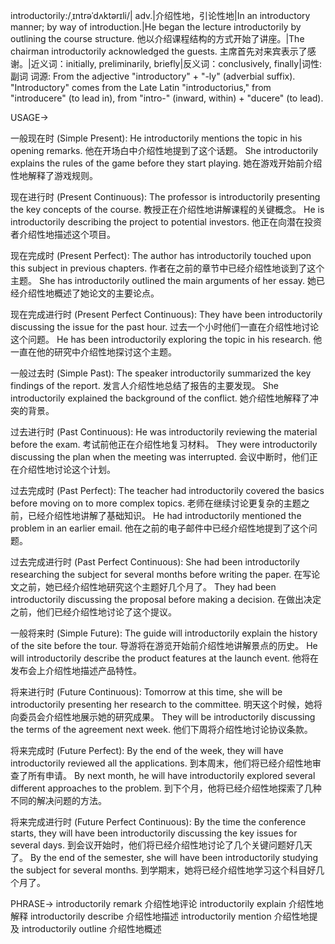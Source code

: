 introductorily:/ˌɪntrəˈdʌktərɪli/| adv.|介绍性地，引论性地|In an introductory manner; by way of introduction.|He began the lecture introductorily by outlining the course structure. 他以介绍课程结构的方式开始了讲座。|The chairman introductorily acknowledged the guests. 主席首先对来宾表示了感谢。|近义词：initially, preliminarily, briefly|反义词：conclusively, finally|词性:副词
词源: From the adjective "introductory" + "-ly" (adverbial suffix).  "Introductory" comes from the Late Latin "introductorius," from "introducere" (to lead in), from "intro-" (inward, within) + "ducere" (to lead).

USAGE->

一般现在时 (Simple Present):
He introductorily mentions the topic in his opening remarks. 他在开场白中介绍性地提到了这个话题。
She introductorily explains the rules of the game before they start playing.  她在游戏开始前介绍性地解释了游戏规则。


现在进行时 (Present Continuous):
The professor is introductorily presenting the key concepts of the course.  教授正在介绍性地讲解课程的关键概念。
He is introductorily describing the project to potential investors.  他正在向潜在投资者介绍性地描述这个项目。


现在完成时 (Present Perfect):
The author has introductorily touched upon this subject in previous chapters. 作者在之前的章节中已经介绍性地谈到了这个主题。
She has introductorily outlined the main arguments of her essay. 她已经介绍性地概述了她论文的主要论点。


现在完成进行时 (Present Perfect Continuous):
They have been introductorily discussing the issue for the past hour.  过去一个小时他们一直在介绍性地讨论这个问题。
He has been introductorily exploring the topic in his research. 他一直在他的研究中介绍性地探讨这个主题。


一般过去时 (Simple Past):
The speaker introductorily summarized the key findings of the report.  发言人介绍性地总结了报告的主要发现。
She introductorily explained the background of the conflict. 她介绍性地解释了冲突的背景。


过去进行时 (Past Continuous):
He was introductorily reviewing the material before the exam.  考试前他正在介绍性地复习材料。
They were introductorily discussing the plan when the meeting was interrupted.  会议中断时，他们正在介绍性地讨论这个计划。


过去完成时 (Past Perfect):
The teacher had introductorily covered the basics before moving on to more complex topics. 老师在继续讨论更复杂的主题之前，已经介绍性地讲解了基础知识。
He had introductorily mentioned the problem in an earlier email. 他在之前的电子邮件中已经介绍性地提到了这个问题。


过去完成进行时 (Past Perfect Continuous):
She had been introductorily researching the subject for several months before writing the paper.  在写论文之前，她已经介绍性地研究这个主题好几个月了。
They had been introductorily discussing the proposal before making a decision.  在做出决定之前，他们已经介绍性地讨论了这个提议。


一般将来时 (Simple Future):
The guide will introductorily explain the history of the site before the tour.  导游将在游览开始前介绍性地讲解景点的历史。
He will introductorily describe the product features at the launch event. 他将在发布会上介绍性地描述产品特性。


将来进行时 (Future Continuous):
Tomorrow at this time, she will be introductorily presenting her research to the committee. 明天这个时候，她将向委员会介绍性地展示她的研究成果。
They will be introductorily discussing the terms of the agreement next week.  他们下周将介绍性地讨论协议条款。


将来完成时 (Future Perfect):
By the end of the week, they will have introductorily reviewed all the applications.  到本周末，他们将已经介绍性地审查了所有申请。
By next month, he will have introductorily explored several different approaches to the problem.  到下个月，他将已经介绍性地探索了几种不同的解决问题的方法。


将来完成进行时 (Future Perfect Continuous):
By the time the conference starts, they will have been introductorily discussing the key issues for several days.  到会议开始时，他们将已经介绍性地讨论了几个关键问题好几天了。
By the end of the semester, she will have been introductorily studying the subject for several months. 到学期末，她将已经介绍性地学习这个科目好几个月了。


PHRASE->
introductorily remark  介绍性地评论
introductorily explain  介绍性地解释
introductorily describe  介绍性地描述
introductorily mention  介绍性地提及
introductorily outline  介绍性地概述

